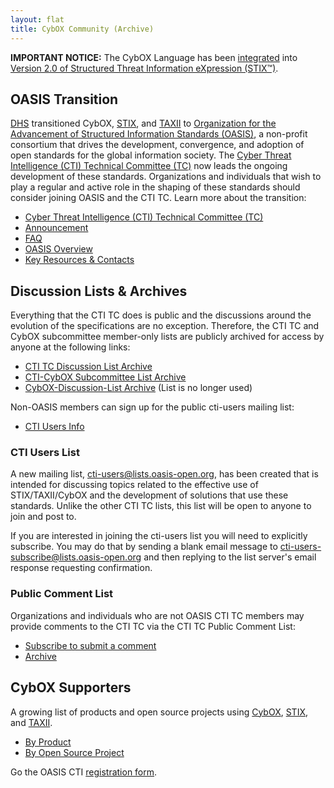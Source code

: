 ```yaml
---
layout: flat
title: CybOX Community (Archive)
---
```


**IMPORTANT NOTICE:** The CybOX Language has been [integrated](https://oasis-open.github.io/cti-documentation/stix/compare#one-standard) into [Version 2.0 of Structured Threat Information eXpression (STIX™)](https://oasis-open.github.io/cti-documentation/).


## OASIS Transition
[DHS](http://www.dhs.gov/office-cybersecurity-and-communications/) transitioned CybOX, [STIX](https://github.com/STIXProject/), and [TAXII](https://github.com/TAXIIProject/) to [Organization for the Advancement of Structured Information Standards (OASIS)](https://www.oasis-open.org/), a non-profit consortium that drives the development, convergence, and adoption of open standards for the global information society. The [Cyber Threat Intelligence (CTI) Technical Committee (TC)](https://www.oasis-open.org/committees/cti) now leads the ongoing development of these standards. Organizations and individuals that wish to play a regular and active role in the shaping of these standards should consider joining OASIS and the CTI TC. Learn more about the transition:

* [Cyber Threat Intelligence (CTI) Technical Committee (TC)](https://www.oasis-open.org/committees/cti)
* [Announcement](http://stixproject.tumblr.com/post/117006597637/dhs-leads-effort-to-transition-automated)
* [FAQ](https://stixproject.github.io/oasis-faq.pdf)
* [OASIS Overview](https://stixproject.github.io/stix-at-oasis.pdf)
* [Key Resources & Contacts](https://stixproject.github.io/oasis-cti-info.html)

## Discussion Lists & Archives
Everything that the CTI TC does is public and the discussions around the evolution of the specifications are no exception. Therefore, the CTI TC and CybOX subcommittee member-only lists are publicly archived for access by anyone at the following links:

* [CTI TC Discussion List Archive](https://lists.oasis-open.org/archives/cti/)
* [CTI-CybOX Subcommittee List Archive](https://lists.oasis-open.org/archives/cti-cybox/)
* [CybOX-Discussion-List Archive](http://making-security-measurable.1364806.n2.nabble.com/CybOX-Discussion-List-Archive-f7579263.html) (List is no longer used) 

Non-OASIS members can sign up for the public cti-users mailing list:

* [CTI Users Info](https://www.oasis-open.org/committees/tc_home.php?wg_abbrev=cti#feedback)

### CTI Users List
A new mailing list, cti-users@lists.oasis-open.org, has been created that is intended for discussing topics related to the effective use of STIX/TAXII/CybOX and the development of solutions that use these standards.  Unlike the other CTI TC lists, this list will be open to anyone to join and post to.
 
If you are interested in joining the cti-users list you will need to explicitly subscribe.  You may do that by sending a blank email message to [cti-users-subscribe@lists.oasis-open.org](mailto:cti-users-subscribe@lists.oasis-open.org) and then replying to the list server's email response requesting confirmation.

### Public Comment List
Organizations and individuals who are not OASIS CTI TC members may provide comments to the CTI TC via the CTI TC Public Comment List:

* [Subscribe to submit a comment](http://www.oasis-open.org/committees/comments/form.php?wg_abbrev=cti)
* [Archive](https://lists.oasis-open.org/archives/cti-comment/)

## CybOX Supporters 

A growing list of products and open source projects using [CybOX](http://cyboxproject.github.io/), [STIX](http://stixproject.github.io/), and [TAXII](http://taxiiproject.github.io/).

* [By Product](https://wiki.oasis-open.org/cti/Products) 
* [By Open Source Project](https://wiki.oasis-open.org/cti/Open%20Source%20Projects) 

Go the OASIS CTI [registration form](https://www.surveymonkey.com/r/oasis-cti-tc-supporter-registration).
